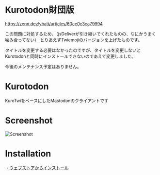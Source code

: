 Kurotodon財団版
=============

https://zenn.dev/yhatt/articles/60ce0c3ca79994

この問題に対処するため、（jsDeliverが引き継いでくれたものの、なにかうまく噛み合ってない）
とりあえずTwiemojiのバージョンを上げたものです。

タイトルを変更する必要はなかったのですが、タイトルを変更しないとKurotodonと同時にインストールできないのであえて変更しました。

今後のメンテナンス予定はありません。

Kurotodon
=============

KuroTwiをベースにしたMastodonのクライアントです

Screenshot
=============

![Screenshot](./images/screenshot.png)

Installation
=============
・[ウェブストアからインストール](https://chrome.google.com/webstore/detail/kurotodon/fandjchmgmejjcjcedgeoileeibjndbb)  
